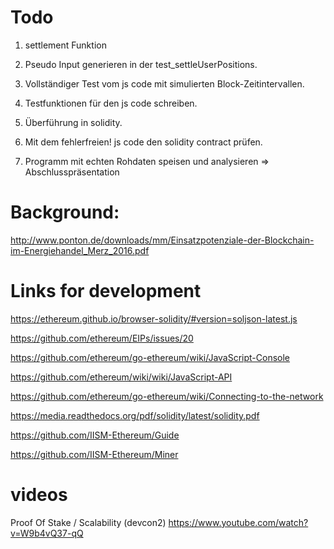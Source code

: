 # Todo

1. settlement Funktion 

2. Pseudo Input generieren in der test_settleUserPositions.

3. Vollständiger Test vom js code mit simulierten Block-Zeitintervallen.

4. Testfunktionen für den js code schreiben. 

5. Überführung in solidity. 

6. Mit dem fehlerfreien! js code den solidity contract prüfen.

7. Programm mit echten Rohdaten speisen und analysieren => Abschlusspräsentation


# Background:

http://www.ponton.de/downloads/mm/Einsatzpotenziale-der-Blockchain-im-Energiehandel_Merz_2016.pdf

# Links for development


https://ethereum.github.io/browser-solidity/#version=soljson-latest.js

https://github.com/ethereum/EIPs/issues/20

https://github.com/ethereum/go-ethereum/wiki/JavaScript-Console

https://github.com/ethereum/wiki/wiki/JavaScript-API

https://github.com/ethereum/go-ethereum/wiki/Connecting-to-the-network

https://media.readthedocs.org/pdf/solidity/latest/solidity.pdf

https://github.com/IISM-Ethereum/Guide

https://github.com/IISM-Ethereum/Miner


# videos

Proof Of Stake / Scalability (devcon2)
https://www.youtube.com/watch?v=W9b4vQ37-qQ




